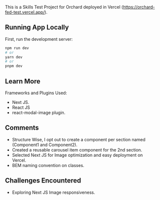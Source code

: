This is a Skills Test Project for Orchard deployed in Vercel (https://orchard-fed-test.vercel.app/).

## Running App Locally

First, run the development server:

```bash
npm run dev
# or
yarn dev
# or
pnpm dev
```

## Learn More

Frameworks and Plugins Used:

- Next JS.
- React JS
- react-modal-image plugin.

## Comments

- Structure Wise, I opt out to create a component per section named (Component1 and Component2).
- Created a reusable carousel item component for the 2nd section.
- Selected Next JS for Image optimization and easy deployment on Vercel.
- BEM naming convention on classes.

## Challenges Encountered

- Exploring Next JS Image responsiveness.
